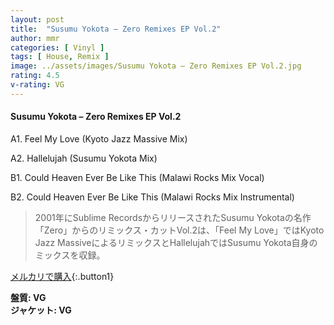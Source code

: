 ```yaml
---
layout: post
title:  "Susumu Yokota – Zero Remixes EP Vol.2"
author: mmr
categories: [ Vinyl ]
tags: [ House, Remix ]
image: ../assets/images/Susumu Yokota – Zero Remixes EP Vol.2.jpg
rating: 4.5
v-rating: VG
---
```


#### Susumu Yokota – Zero Remixes EP Vol.2

A1. Feel My Love (Kyoto Jazz Massive Mix)

A2. Hallelujah (Susumu Yokota Mix)

B1. Could Heaven Ever Be Like This (Malawi Rocks Mix Vocal)

B2. Could Heaven Ever Be Like This (Malawi Rocks Mix Instrumental)

> 2001年にSublime RecordsからリリースされたSusumu Yokotaの名作「Zero」からのリミックス・カットVol.2は、「Feel My Love」ではKyoto Jazz MassiveによるリミックスとHallelujahではSusumu Yokota自身のミックスを収録。

[メルカリで購入](https://jp.mercari.com/item/m62284633728){:.button1}

<div class="mt-4 mb-4 d-flex align-items-center">
<strong class="mr-1">盤質: VG</strong>
</div>
<div class="mt-4 mb-4 d-flex align-items-center">
<strong class="mr-1">ジャケット: VG</strong>
</div>
